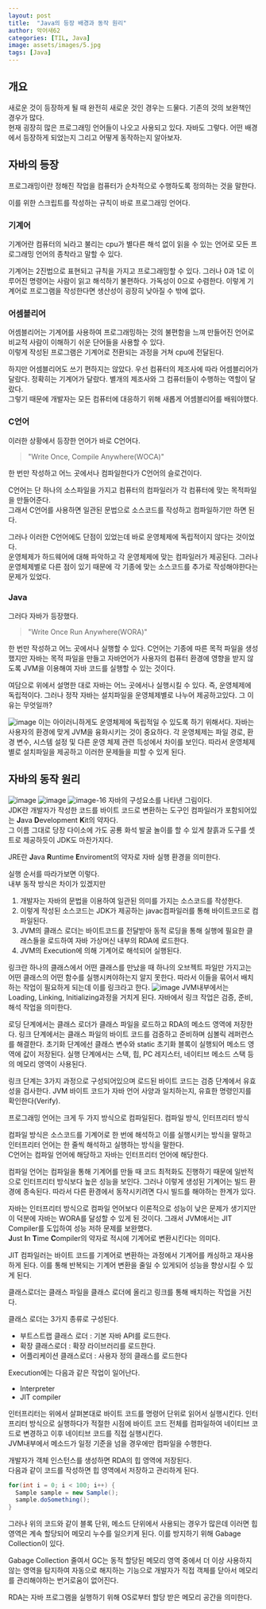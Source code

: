 ```yaml
---
layout: post
title:  "Java의 등장 배경과 동작 원리"
author: 악어새62
categories: [TIL, Java]
image: assets/images/5.jpg
tags: [Java]
---
```

## 개요

새로운 것이 등장하게 될 때 완전히 새로운 것인 경우는 드물다. 기존의 것의 보완책인 경우가 많다.  
현재 굉장히 많은 프로그래밍 언어들이 나오고 사용되고 있다. 자바도 그렇다. 
어떤 배경에서 등장하게 되었는지 그리고 어떻게 동작하는지 알아보자.

## 자바의 등장

프로그래밍이란 정해진 작업을 컴퓨터가 순차적으로 수행하도록 정의하는 것을 말한다.

이를 위한 스크립트를 작성하는 규칙이 바로 프로그래밍 언어다.

### 기계어

기계어란 컴퓨터의 뇌라고 불리는 cpu가 별다른 해석 없이 읽을 수 있는 언어로 모든 프로그래밍 언어의 종착라고 말할 수 있다.

기계어는 2진법으로 표현되고 규칙을 가지고 프로그래밍할 수 있다. 그러나 0과 1로 이루어진 명령어는 사람이 읽고 해석하기 불편하다. 가독성이 0으로 수렴한다. 이렇게 기계어로 프로그램을 작성한다면 생산성이 굉장히 낮아질 수 밖에 없다.

### 어셈블리어

어셈블리어는 기계어를 사용하여 프로그래밍하는 것의 불편함을 느껴 만들어진 언어로 비교적 사람이 이해하기 쉬운 단어들을 사용할 수 있다.  
이렇게 작성된 프로그램은 기계어로 전환되는 과정을 거쳐 cpu에 전달된다.

하지만 어셈블리어도 쓰기 편하지는 않았다. 우선 컴퓨터의 제조사에 따라 어셈블리어가 달랐다. 정확히는 기계어가 달랐다. 별개의 제조사와 그 컴퓨터들이 수행하는 역할이 달랐다.  
그렇기 때문에 개발자는 모든 컴퓨터에 대응하기 위해 새롭게 어셈블리어를 배워야했다.

### C언어

이러한 상황에서 등장한 언어가 바로 C언어다.
> "Write Once, Compile Anywhere(WOCA)"

한 번만 작성하고 어느 곳에서나 컴파일한다가 C언어의 슬로건이다.

C언어는 단 하나의 소스파일을 가지고 컴퓨터의 컴파일러가 각 컴퓨터에 맞는 목적파일을 만들어준다.  
그래서 C언어를 사용하면 일관된 문법으로 소스코드를 작성하고 컴파일하기만 하면 된다.

그러나 이러한 C언어에도 단점이 있었는데 바로 운영체제에 독립적이지 않다는 것이었다.  
운영체제가 하드웨어에 대해 파악하고 각 운영체제에 맞는 컴파일러가 제공된다. 그러나 운영체제별로 다른 점이 있기 때문에 각 기종에 맞는 소스코드를 추가로 작성해야한다는 문제가 있었다.

### Java

그러다 자바가 등장했다.
> "Write Once Run Anywhere(WORA)"

한 번만 작성하고 어느 곳에서나 실행할 수 있다.
C언어는 기종에 따른 목적 파일을 생성했지만 자바는 목적 파일을 만들고 자바언어가 사용자의 컴퓨터 환경에 영향을 받지 않도록 JVM을 이용해여 자바 코드를 실행할 수 있는 것이다.  

여담으로 위에서 설명한 대로 자바는 어느 곳에서나 실행시킬 수 있다. 즉, 운영체제에 독립적이다. 그러나 정작 자바는 설치파일을 운영체제별로 나누어 제공하고있다. 그 이유는 무엇일까?

![image](https://github.com/user-attachments/assets/a09dc8a3-b880-4712-9739-c2b95a2f7957)
이는 아이러니하게도 운영체제에 독립적일 수 있도록 하기 위해서다. 자바는 사용자의 환경에 맞게 JVM을 융화시키는 것이 중요하다. 각 운영체제는 파일 경로, 환경 변수, 시스템 설정 및 다른 운영 체제 관련 득성에서 차이를 보인다. 따라서 운영체제 별로 설치파일을 제공하고 이러한 문제들을 피할 수 있게 된다.

## 자바의 동작 원리 

![image](https://github.com/user-attachments/assets/a563a881-3a6a-4547-853c-4027f6d1947d)
![image](https://github.com/user-attachments/assets/9f25f569-511f-4aa1-9085-ecfa72f5e5b8)
![image-16](https://github.com/jh10253267/TIL/assets/108499717/b30585f7-3b63-46ea-a08a-d6411550740d)
자바의 구성요소를 나타낸 그림이다.  
JDK란 개발자가 작성한 코드를 바이트 코드로 변환하는 도구인 컴파일러가 포함되어있는 **J**ava **D**evelopment **K**it의 약자다.  
그 이름 그대로 당장 다이소에 가도 공룡 화석 발굴 놀이를 할 수 있게 찰흙과 도구를 셋트로 제공하듯이 JDK도 마찬가지다.

JRE란 **J**ava **R**untime **E**nviroment의 약자로 자바 실행 환경을 의미한다.

실행 순서를 따라가보면 이렇다.  
내부 동작 방식은 차이가 있겠지만 
1. 개발자는 자바의 문법을 이용하여 일관된 의미를 가지는 소스코드를 작성한다.
2. 이렇게 작성된 소스코드는 JDK가 제공하는 javac컴파일러를 통해 바이트코드로 컴파일된다.
3. JVM의 클래스 로더는 바이트코드를 전달받아 동적 로딩을 통해 실행에 필요한 클래스들을 로드하여 자바 가상머신 내부의 RDA에 로드한다.
4. JVM의 Execution에 의해 기계어로 해석되어 실행된다.

링크란 하나의 클래스에서 어떤 클래스를 만났을 때 하나의 오브젝트 파일만 가지고는 어떤 클래스의 어떤 함수를 실행시켜야하는지 알지 못한다. 따라서 이들을 묶어서 배치하는 작업이 필요하게 되는데 이를 링크라고 한다.
![image](https://github.com/user-attachments/assets/74d5e32c-c4bf-44c1-9fcb-be23d986d3ba)
JVM내부에서는 Loading, Linking, Initializing과정을 거치게 된다.
자바에서 링크 작업은 검증, 준비, 해석 작업을 의미한다.

로딩 단계에서는 클래스 로더가 클래스 파일을 로드하고 RDA의 메소드 영역에 저장한다.
링크 단계에서는 클래스 파일의 바이트 코드를 검증하고 준비하며 심볼릭 레퍼런스를 해결한다.
초기화 단계에선 클래스 변수와 static 초기화 블록이 실행되어 메소드 영역에 값이 저장된다.
실행 단계에서는 스택, 힙, PC 레지스터, 네이티브 메소드 스택 등의 메모리 영역이 사용된다.

링크 단계는 3가지 과정으로 구성되어있으며 로드된 바이트 코드는 검증 단계에서 유효성을 검사한다. JVM 바이트 코드가 자바 언어 사양과 일치하는지, 유효한 명령인지를 확인한다(Verify).

프로그래밍 언어는 크게 두 가지 방식으로 컴파일된다.
컴파일 방식, 인터프리터 방식

컴파일 방식은 소스코드를 기계어로 한 번에 해석하고 이를 실행시키는 방식을 말하고 인터프리터 언어는 한 줄씩 해석하고 실행하는 방식을 말한다.  
C언어는 컴파일 언어에 해당하고 자바는 인터프리터 언어에 해당한다.

컴파일 언어는 컴파일을 통해 기계어를 만들 때 코드 최적화도 진행하기 때문에 일반적으로 인터프리터 방식보다 높은 성능을 보인다. 그러나 이렇게 생성된 기계어는 빌드 환경에 종속된다. 따라서 다른 환경에서 동작시키려면 다시 빌드를 해야하는 한계가 있다.

자바는 인터프리터 방식으로 컴파일 언어보다 이론적으로 성능이 낮은 문제가 생기지만 이 덕분에 자바는 WORA를 달성할 수 있게 된 것이다. 그래서 JVM애서는 JIT Compiler를 도입하여 성능 저하 문제를 보완했다.  
**J**ust **I**n **T**ime **C**ompiler의 약자로 적시에 기계어로 변환시킨다는 의미다.

JIT 컴파일러는 바이트 코드를 기계어로 변환하는 과정에서 기계어를 캐싱하고 재사용하게 된다. 이를 통해 반복되는 기계어 변환을 줄일 수 있게되어 성능을 향상시킬 수 있게 된다.

클래스로더는 클래스 파일을 클래스 로더에 올리고 링크를 통해 배치하는 작업을 거친다.

클래스 로더는 3가지 종류로 구성된다.
* 부트스트랩 클래스 로더 : 기본 자바 API를 로드한다.
* 확장 클래스로더 : 확장 라이브러리를 로드한다.
* 어플리케이션 클래스로더 : 사용자 정의 클래스를 로드한다

Execution에는 다음과 같은 작업이 일어난다.
* Interpreter
* JIT compiler

인터프리터는 위에서 살펴본대로 바이트 코드를 명령어 단위로 읽어서 실행시킨다.
인터프리터 방식으로 실행하다가 적절한 시점에 바이트 코드 전체를 컴파일하여 네이티브 코드로 변경하고 이후 네이티브 코드를 직접 실행시킨다.  
JVM내부에서 메소드가 일정 기준을 넘을 경우에만 컴파일을 수행한다.

개발자가 객체 인스턴스를 생성하면 RDA의 힙 영역에 저장된다.  
다음과 같이 코드를 작성하면 힙 영역에서 저장하고 관리하게 된다.
```java
for(int i = 0; i < 100; i++) {
  Sample sample = new Sample();
  sample.doSomething();
}
```
그러나 위의 코드와 같이 블록 단위, 메소드 단위에서 사용되는 경우가 많은데 이러면 힙 영역은 계속 할당되어 메모리 누수를 일으키게 된다. 이를 방지하기 위해 Gabage Collection이 있다.

Gabage Collection 줄여서 GC는 동적 할당된 메모리 영역 중에서 더 이상 사용하지 않는 영역을 탐지하여 자동으로 해지하는 기능으로 개발자가 직접 객체를 닫아서 메모리를 관리해야하는 번거로움이 없어진다.

RDA는 자바 프로그램을 실행하기 위해 OS로부터 할당 받은 메모리 공간을 의미한다.

